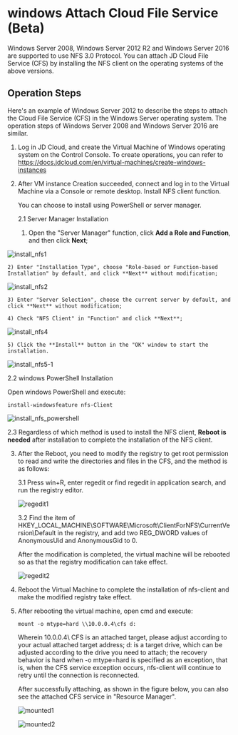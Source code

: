 # windows Attach Cloud File Service (Beta)



Windows Server 2008, Windows Server 2012 R2 and Windows Server 2016 are supported to use NFS 3.0 Protocol. You can attach JD Cloud File Service (CFS) by installing the NFS client on the operating systems of the above versions.



## Operation Steps

Here's an example of Windows Server 2012 to describe the steps to attach the Cloud File Service (CFS) in the Windows Server operating system. The operation steps of Windows Server 2008 and Windows Server 2016 are similar.

1. Log in JD Cloud, and create the Virtual Machine of Windows operating system on the Control Console. To create operations, you can refer to https://docs.jdcloud.com/en/virtual-machines/create-windows-instances

2. After VM instance Creation succeeded, connect and log in to the Virtual Machine via a Console or remote desktop. Install NFS client function.

   You can choose to install using PowerShell or server manager.

   2.1 Server Manager Installation

   1) Open the "Server Manager" function, click **Add a Role and Function**, and then click **Next**;

![install_nfs1](../../../../image/Cloud-File-Service/install_nfs1.png)

	2) Enter "Installation Type", choose "Role-based or Function-based Installation" by default, and click **Next** without modification;

![install_nfs2](../../../../image/Cloud-File-Service/install_nfs2.png)

	3) Enter "Server Selection", choose the current server by default, and click **Next** without modification;

	4) Check "NFS Client" in "Function" and click **Next**;

![install_nfs4](../../../../image/Cloud-File-Service/install_nfs4.png)

	5) Click the **Install** button in the "OK" window to start the installation.

![install_nfs5-1](../../../../image/Cloud-File-Service/install_nfs5.png)

2.2 windows PowerShell Installation

Open windows PowerShell and execute:

 `install-windowsfeature nfs-Client` 

![install_nfs_powershell](../../../../image/Cloud-File-Service/install_nfs_powershell.png)

2.3 Regardless of which method is used to install the NFS client, **Reboot is needed** after installation to complete the installation of the NFS client.

3. After the Reboot, you need to modify the registry to get root permission to read and write the directories and files in the CFS, and the method is as follows:

   3.1 Press win+R, enter regedit or find regedit in application search, and run the registry editor.

   ![regedit1](../../../../image/Cloud-File-Service/regedit1.png)

   3.2 Find the item of HKEY_LOCAL_MACHINE\SOFTWARE\Microsoft\ClientForNFS\CurrentVersion\Default in the registry, and add two REG_DWORD values of AnonymousUid and AnonymousGid to 0.

   After the modification is completed, the virtual machine will be rebooted so as that the registry modification can take effect.

   ![regedit2](../../../../image/Cloud-File-Service/regedit2.png)

4. Reboot the Virtual Machine to complete the installation of nfs-client and make the modified registry take effect.

5. After rebooting the virtual machine, open cmd and execute:

    `mount -o mtype=hard \\10.0.0.4\cfs d:` 

   Wherein 10.0.0.4\ CFS is an attached target, please adjust according to your actual attached target address; d: is a target drive, which can be adjusted according to the drive you need to attach; the recovery behavior is hard when -o mtype=hard is specified as an exception, that is, when the CFS service exception occurs, nfs-client will continue to retry until the connection is reconnected.

   After successfully attaching, as shown in the figure below, you can also see the attached CFS service in "Resource Manager".

   ![mounted1](../../../../image/Cloud-File-Service/mounted1.png)

   ![mounted2](../../../../image/Cloud-File-Service/mounted2.png)

   
